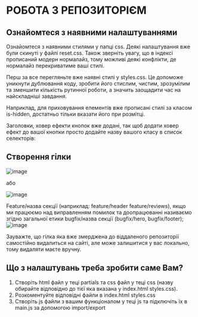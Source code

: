 # РОБОТА З РЕПОЗИТОРІЄМ

## Ознайомтеся з наявними налаштуваннями
Ознайомтеся з наявними стилями у папці css. Деякі налаштування вже були скинуті у файлі reset.css. Також зверніть увагу, що в індексі прописаний модерн нормалайз, тому можливі деякі конфлікти, де нормалайз перекриватиме ваші стилі.

Перш за все перегляньте вже наявні стилі у styles.css. Це допоможе уникнути дублювання коду, зробити його стислим, чистим, зрозумілим та зменшити кількість рутинної роботи, а значить заощадити час на найскладніші завдання. 

Наприклад, для приховування елементів вже прописані стилі за класом is-hidden, достатньо тільки вказати його при розмітці. 

Заголовки, ховер ефекти кнопок вже додані, так щоб додати ховер ефект до вашої кнопки просто додайте назву вашого класу в список селекторів:

## Створення гілки
![image](https://github.com/Elijah-Vakulenko/JS-Team-Project/assets/154387383/935ea18e-2ce2-4764-881c-a61ab628e580)

або

![image](https://github.com/Elijah-Vakulenko/JS-Team-Project/assets/154387383/a77b4aa3-7c63-4643-9e2f-6648e162c5cd)

Feature/назва секції (наприклад: feature/header feature/reviews), якщо ми працюємо над виправленням помилок та доопрацюванні називаємо згідно загальної етики bugfix/назва секції (bugfix/hero, bugfix/footer);
![image](https://github.com/Elijah-Vakulenko/JS-Team-Project/assets/154387383/759607f0-7f27-4075-bfb7-7d751bf9519b)

Зауважте, що гілка яка вже змерджена до віддаленого репозиторії самостійно видалиться на сайті, але може залишитися у вас локально, тому видаляти маєте вручну.

## Що з налаштувань треба зробити саме Вам?
1. Створіть html файл у теці partials та css файл у теці css (назву обирайте відповідно до тієї яка вказана у index.html styles.css). 
2. Розкоментуйте відповідні файли в index.html styles.css
3. Створіть js файли з вашим функціоналом у теці js та підключіть їх в main.js за допомогою import/export
   
##

##
